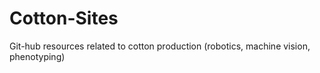 # Cotton-Sites
Git-hub resources related to cotton production (robotics, machine vision, phenotyping)
